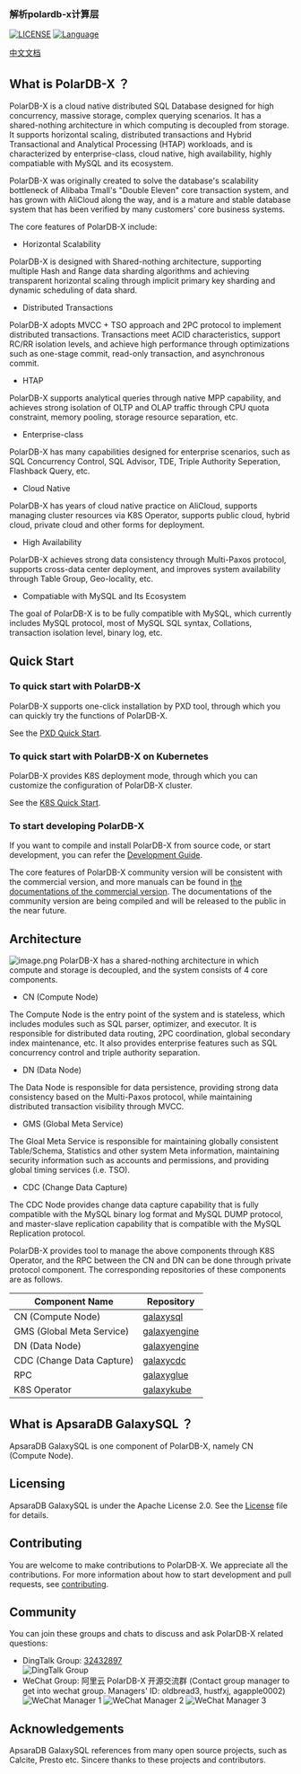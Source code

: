 ### 解析polardb-x计算层


[![LICENSE](https://img.shields.io/badge/License-Apache%202.0-green.svg)](https://github.com/ApsaraDB/galaxysql/blob/main/LICENSE)
[![Language](https://img.shields.io/badge/Language-Java-blue.svg)](https://www.java.com/)

[中文文档](docs/zh_CN/README.md)

## What is PolarDB-X ？
PolarDB-X is a cloud native distributed SQL Database designed for high concurrency, massive storage, complex querying scenarios. It has a shared-nothing architecture in which computing is decoupled from storage. It supports horizontal scaling, distributed transactions and Hybrid Transactional and Analytical Processing (HTAP) workloads, and is characterized by enterprise-class, cloud native, high availability, highly compatiable with MySQL and its ecosystem.

PolarDB-X was originally created to solve the database's scalability bottleneck of Alibaba Tmall's "Double Eleven" core transaction system, and has grown with AliCloud along the way, and is a mature and stable database system that has been verified by many customers' core business systems.


The core features of PolarDB-X include:

- Horizontal Scalability

PolarDB-X is designed with Shared-nothing architecture, supporting multiple Hash and Range data sharding algorithms and achieving transparent horizontal scaling through implicit primary key sharding and dynamic scheduling of data shard.


- Distributed Transactions

PolarDB-X adopts MVCC + TSO approach and 2PC protocol to implement distributed transactions. Transactions meet ACID characteristics, support RC/RR isolation levels, and achieve high performance through optimizations such as one-stage commit, read-only transaction, and asynchronous commit.


- HTAP

PolarDB-X supports analytical queries through native MPP capability, and achieves strong isolation of OLTP and OLAP traffic through CPU quota constraint, memory pooling, storage resource separation, etc.


- Enterprise-class

PolarDB-X has many capabilities designed for enterprise scenarios, such as SQL Concurrency Control, SQL Advisor, TDE, Triple Authority Seperation, Flashback Query, etc.


- Cloud Native

PolarDB-X has years of cloud native practice on AliCloud, supports managing cluster resources via K8S Operator, supports public cloud, hybrid cloud, private cloud and other forms for deployment.


- High Availability

PolarDB-X achieves strong data consistency through Multi-Paxos protocol, supports cross-data center deployment, and improves system availability through Table Group, Geo-locality, etc.


- Compatiable with MySQL and Its Ecosystem

The goal of PolarDB-X is to be fully compatible with MySQL, which currently includes MySQL protocol, most of MySQL SQL syntax, Collations, transaction isolation level, binary log, etc.


## Quick Start
### To quick start with PolarDB-X
PolarDB-X supports one-click installation by PXD tool, through which you can quickly try the functions of PolarDB-X.

See the [PXD Quick Start](docs/en/quickstart.md).

### To quick start with PolarDB-X on Kubernetes
PolarDB-X provides K8S deployment mode, through which you can customize the configuration of PolarDB-X cluster.

See the [K8S Quick Start](https://github.com/ApsaraDB/galaxykube#quick-start).

### To start developing PolarDB-X
If you want to compile and install PolarDB-X from source code, or start development, you can refer the [Development Guide](docs/en/quickstart-development.md).

The core features of PolarDB-X community version will be consistent with the commercial version, and more manuals can be found in [the documentations of the commercial version](https://www.alibabacloud.com/help/doc-detail/71252.htm). The documentations of the community version are being compiled and will be released to the public in the near future.

## Architecture
![image.png](docs/architecture.png)
PolarDB-X has a shared-nothing architecture in which compute and storage is decoupled, and the system consists of 4 core components.

- CN (Compute Node)

The Compute Node is the entry point of the system and is stateless, which includes modules such as SQL parser, optimizer, and executor. It is responsible for distributed data routing, 2PC coordination, global secondary index maintenance, etc. It also provides enterprise features such as SQL concurrency control and triple authority separation.


- DN (Data Node)

The Data Node is responsible for data persistence, providing strong data consistency based on the Multi-Paxos protocol, while maintaining distributed transaction visibility through MVCC.


- GMS (Global Meta Service)

The Gloal Meta Service is responsible for maintaining globally consistent Table/Schema, Statistics and other system Meta information, maintaining security information such as accounts and permissions, and providing global timing services (i.e. TSO).


- CDC (Change Data Capture)

The CDC Node provides change data capture capability that is fully compatible with the MySQL binary log format and MySQL DUMP protocol, and master-slave replication capability that is compatible with the MySQL Replication protocol.


PolarDB-X provides tool to manage the above components through K8S Operator, and the RPC between the CN and DN can be done through private protocol component. The corresponding repositories of these components are as follows.

| **Component Name** | **Repository** |
| --- | --- |
| CN (Compute Node) | [galaxysql](https://github.com/ApsaraDB/galaxysql) |
| GMS (Global Meta Service) | [galaxyengine](https://github.com/ApsaraDB/galaxyengine) |
| DN (Data Node) | [galaxyengine](https://github.com/ApsaraDB/galaxyengine) |
| CDC (Change Data Capture) | [galaxycdc](https://github.com/ApsaraDB/galaxycdc) |
| RPC | [galaxyglue](https://github.com/ApsaraDB/galaxyglue) |
| K8S Operator | [galaxykube](https://github.com/ApsaraDB/galaxykube) |



## What is ApsaraDB GalaxySQL ？
ApsaraDB GalaxySQL is one component of PolarDB-X, namely CN (Compute Node).


## Licensing
ApsaraDB GalaxySQL is under the Apache License 2.0. See the [License](LICENSE) file for details.


## Contributing

You are welcome to make contributions to PolarDB-X. We appreciate all the contributions. For more information about how to start development and pull requests, see [contributing](CONTRIBUTING.md).


## Community
You can join these groups and chats to discuss and ask PolarDB-X related questions:
 - DingTalk Group: [32432897](https://h5.dingtalk.com/circle/healthCheckin.html?dtaction=os&corpId=dingc5456617ca6ab502e1cc01e222598659&1b3d4=1ec1b&cbdbhh=qwertyuiop#/)  
   ![DingTalk Group](docs/images/dingtalk_group.jpg)
 - WeChat Group: 阿里云 PolarDB-X 开源交流群 (Contact group manager to get into wechat group. Managers' ID: oldbread3, hustfxj, agapple0002)   
   ![WeChat Manager 1](docs/images/wechat_manager_a.jpg)  ![WeChat Manager 2](docs/images/wechat_manager_b.jpg) ![WeChat Manager 3](docs/images/wechat_manager_c.jpg)

   

## Acknowledgements
ApsaraDB GalaxySQL references from many open source projects, such as Calcite, Presto etc. Sincere thanks to these projects and contributors.
## 

